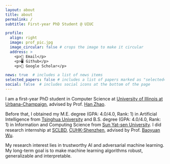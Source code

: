 ```yaml
---
layout: about
title: about
permalink: /
subtitle: First-year PhD Student @ UIUC

profile:
  align: right
  image: prof_pic.jpg
  image_circular: false # crops the image to make it circular
  address: >
    <p>📧 Email</p>
    <p>🖥︎ Github</p>
    <p>📖 Google Scholar</p>

news: true  # includes a list of news items
selected_papers: false # includes a list of papers marked as "selected={true}"
social: false  # includes social icons at the bottom of the page
---
```

<!-- 
Write your biography here. Tell the world about yourself. Link to your favorite [subreddit](http://reddit.com). You can put a picture in, too. The code is already in, just name your picture `prof_pic.jpg` and put it in the `img/` folder.

Put your address / P.O. box / other info right below your picture. You can also disable any these elements by editing `profile` property of the YAML header of your `_pages/about.md`. Edit `_bibliography/papers.bib` and Jekyll will render your [publications page](/al-folio/publications/) automatically.

Link to your social media connections, too. This theme is set up to use [Font Awesome icons](http://fortawesome.github.io/Font-Awesome/) and [Academicons](https://jpswalsh.github.io/academicons/), like the ones below. Add your Facebook, Twitter, LinkedIn, Google Scholar, or just disable all of them.

 -->
I am a first-year PhD student in Computer Science at [University of Illinois at Urbana-Champaign](https://cs.illinois.edu/), advised by Prof. [Han Zhao](https://hanzhaoml.github.io/).

Before that, I obtained my M.E. degree (GPA: 4.0/4.0, Rank: 1) in Artificial Intelligence from [Tsinghua University](https://www.tsinghua.edu.cn/en/) and B.S. degree (GPA: 4.0/4.0, Rank: 1) in Information and Computing Science from [Sun Yat-sen University](https://www.sysu.edu.cn/sysuen/).
I did research internship at [SCLBD](http://scl.sribd.cn/index.html), [CUHK-Shenzhen](https://www.cuhk.edu.cn/en), advised by Prof. [Baoyuan Wu](https://sites.google.com/site/baoyuanwu2015/).

My research interest lies in trustworthy AI and adversarial machine learning.
My long-term goal is to make machine learning algorithms robust, generalizable and interpretable.
